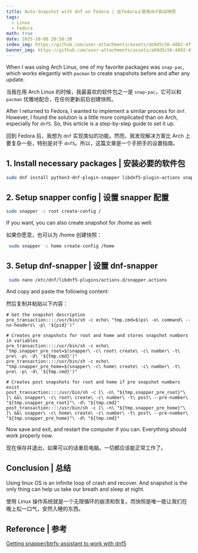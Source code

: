 ```yaml
---
title: Auto-Snapshot with dnf on Fedora | 在fedora上使用dnf自动快照
tags:
  - Linux
  - Fedora
math: true
date: 2025-10-06 20:50:38
index_img: https://github.com/user-attachments/assets/ab9d5c56-4802-4ff3-9342-2fabd4b665e6
banner_img: https://github.com/user-attachments/assets/ab9d5c56-4802-4ff3-9342-2fabd4b665e6
---
```


When I was using Arch Linux, one of my favorite packages was `snap-pac`, which works elegantly with `pacman` to create snapshots before and after any update.

当我在用 Arch Linux 的时候，我最喜欢的软件包之一是 `snap-pac`，它可以和 `pacman` 优雅地配合，在任何更新前后创建快照。

After I returned to Fedora, I wanted to implement a similar process for `dnf`. However, I found the solution is a little more complicated than on Arch, especially for `dnf5`. So, this article is a step-by-step guide to set it up.

回到 Fedora 后，我想为 `dnf` 实现类似的功能。然而，我发现解决方案比 Arch 上要复杂一些，特别是对于 `dnf5`。所以，这篇文章是一个手把手的设置指南。

## 1. Install necessary packages | 安装必要的软件包

```bash
sudo dnf install python3-dnf-plugin-snapper libdnf5-plugin-actions snapper -y
```

## 2. Setup snapper config | 设置 snapper 配置

```bash
sudo snapper -c root create-config /
```

If you want, you can also create snapshot for /home as well:

如果你愿意，也可以为 /home 创建快照：

```bash
 sudo snapper -c home create-config /home
```

## 3. Setup dnf-snapper | 设置 dnf-snapper

```bash
 sudo nano /etc/dnf/libdnf5-plugins/actions.d/snapper.actions
```

And copy and paste the following content:

然后复制并粘贴以下内容：

```
# Get the snapshot description
pre_transaction::::/usr/bin/sh -c echo\ "tmp.cmd=$(ps\ -o\ command\ --no-headers\ -p\ '${pid}')"

# Creates pre snapshots for root and home and stores snapshot numbers in variables
pre_transaction::::/usr/bin/sh -c echo\ "tmp.snapper_pre_root=$(snapper\ -c\ root\ create\ -c\ number\ -t\ pre\ -p\ -d\ '${tmp.cmd}')"
pre_transaction::::/usr/bin/sh -c echo\ "tmp.snapper_pre_home=$(snapper\ -c\ home\ create\ -c\ number\ -t\ pre\ -p\ -d\ '${tmp.cmd}')"

# Creates post snapshots for root and home if pre snapshot numbers exist
post_transaction::::/usr/bin/sh -c [\ -n\ "${tmp.snapper_pre_root}"\ ]\ &&\ snapper\ -c\ root\ create\ -c\ number\ -t\ post\ --pre-number\ "${tmp.snapper_pre_root}"\ -d\ "${tmp.cmd}"
post_transaction::::/usr/bin/sh -c [\ -n\ "${tmp.snapper_pre_home}"\ ]\ &&\ snapper\ -c\ home\ create\ -c\ number\ -t\ post\ --pre-number\ "${tmp.snapper_pre_home}"\ -d\ "${tmp.cmd}"
```

Now save and exit, and restart the computer if you can. Everything should work properly now.

现在保存并退出，如果可以的话重启电脑。一切都应该能正常工作了。

## Conclusion | 总结

Using linux OS is an infinite loop of crash and recover. And snapshot is the only thing can help us take our breath and sleep at night.

使用 Linux 操作系统就是一个无限循环的崩溃和恢复。而快照是唯一能让我们在晚上松一口气，安然入睡的东西。

## Reference | 参考

[Getting snapper/btrfs-assistant to work with dnf5](https://discussion.fedoraproject.org/t/getting-snapper-btrfs-assistant-to-work-with-dnf5/133948/6)
